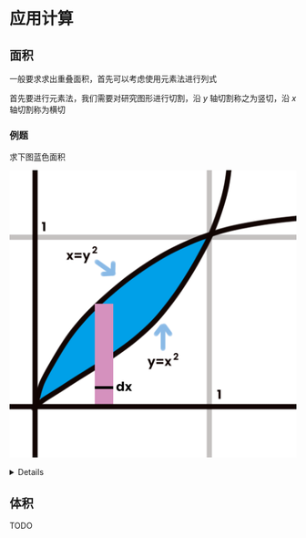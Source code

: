 # 应用计算

## 面积

一般要求求出重叠面积，首先可以考虑使用元素法进行列式

首先要进行元素法，我们需要对研究图形进行切割，沿 $y$ 轴切割称之为竖切，沿 $x$ 轴切割称为横切

### 例题

求下图蓝色面积

![](assets/cal01.png)

<details>

利用元素法切割，可得宽度为 $dx$，因此需要列出关于 $x$ 的式子 $\int^1_0{(\sqrt{x}-x^2)dx} = \frac{1}{3}$

</details>

## 体积

TODO